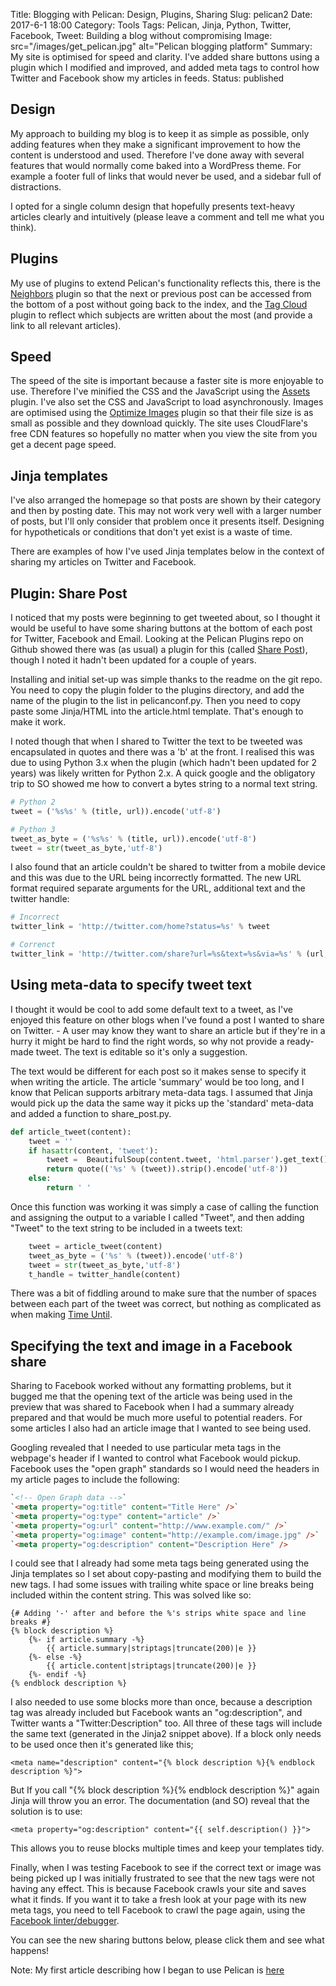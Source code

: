 Title: Blogging with Pelican: Design, Plugins, Sharing
Slug: pelican2
Date: 2017-6-1 18:00
Category: Tools
Tags: Pelican, Jinja, Python, Twitter, Facebook,
Tweet: Building a blog without compromising
Image: src="/images/get_pelican.jpg" alt="Pelican blogging platform"
Summary: My site is optimised for speed and clarity. I've added share buttons using a plugin which I modified and improved, and added meta tags to control how Twitter and Facebook show my articles in feeds.
Status: published

## Design

My approach to building my blog is to keep it as simple as possible, only adding features when they make a significant improvement to how the content is understood and used. Therefore I've done away with several features that would normally come baked into a WordPress theme. For example a footer full of links that would never be used, and a sidebar full of distractions. 

I opted for a single column design that hopefully presents text-heavy articles clearly and intuitively (please leave a comment and tell me what you think).

## Plugins

My use of plugins to extend Pelican's functionality reflects this, there is the [Neighbors](https://github.com/getpelican/pelican-plugins/tree/master/neighbors) plugin so that the next or previous post can be accessed from the bottom of a post without going back to the index, and the [Tag Cloud](https://github.com/getpelican/pelican-plugins/tree/master/tag_cloud) plugin to reflect which subjects are written about the most (and provide a link to all relevant articles).

## Speed

The speed of the site is important because a faster site is more enjoyable to use. Therefore I've minified the CSS and the JavaScript using the [Assets](https://github.com/getpelican/pelican-plugins/tree/master/assets) plugin. I've also set the CSS and JavaScript to load asynchronously. Images are optimised using the [Optimize Images](https://github.com/getpelican/pelican-plugins/tree/master/optimize_images) plugin so that their file size is as small as possible and they download quickly. The site uses CloudFlare's free CDN features so hopefully no matter when you view the site from you get a decent page speed.

## Jinja templates 

I've also arranged the homepage so that posts are shown by their category and then by posting date. This may not work very well with a larger number of posts, but I'll only consider that problem once it presents itself. Designing for hypotheticals or conditions that don't yet exist is a waste of time. 

There are examples of how I've used Jinja templates below in the context of sharing my articles on Twitter and Facebook.

## Plugin: Share Post

I noticed that my posts were beginning to get tweeted about, so I thought it would be useful to have some sharing buttons at the bottom of each post for Twitter, Facebook and Email. Looking at the Pelican Plugins repo on Github showed there was (as usual) a plugin for this (called [Share Post](https://github.com/getpelican/pelican-plugins/tree/master/share_post)), though I noted it hadn't been updated for a couple of years.

Installing and initial set-up was simple thanks to the readme on the git repo. You need to copy the plugin folder to the plugins directory, and add the name of the plugin to the list in pelicanconf.py. Then you need to copy paste some Jinja/HTML into the article.html template. That's enough to make it work.

I noted though that when I shared to Twitter the text to be tweeted was encapsulated in quotes and there was a 'b' at the front. I realised this was due to using Python 3.x when the plugin (which hadn't been updated for 2 years) was likely written for Python 2.x. A quick google and the obligatory trip to SO showed me how to convert a bytes string to a normal text string. 

```python
# Python 2
tweet = ('%s%s' % (title, url)).encode('utf-8')

# Python 3
tweet_as_byte = ('%s%s' % (title, url)).encode('utf-8')
tweet = str(tweet_as_byte,'utf-8')
```
I also found that an article couldn't be shared to twitter from a mobile device and this was due to the URL being incorrectly formatted. The new URL format required separate arguments for the URL, additional text and the twitter handle:

```python
# Incorrect
twitter_link = 'http://twitter.com/home?status=%s' % tweet

# Correnct
twitter_link = 'http://twitter.com/share?url=%s&text=%s&via=%s' % (url, tweet, t_handle)
```
## Using meta-data to specify tweet text

I thought it would be cool to add some default text to a tweet, as I've enjoyed this feature on other blogs when I've found a post I wanted to share on Twitter. - A user may know they want to share an article but if they're in a hurry it might be hard to find the right words, so why not provide a ready-made tweet. The text is editable so it's only a suggestion.

The text would be different for each post so it makes sense to specify it when writing the article. The article 'summary' would be too long, and I know that Pelican supports arbitrary meta-data tags. I assumed that Jinja would pick up the data the same way it picks up the 'standard' meta-data and added a function to share_post.py.

```python
def article_tweet(content):
    tweet = ''
    if hasattr(content, 'tweet'):
        tweet =  BeautifulSoup(content.tweet, 'html.parser').get_text().strip()
        return quote(('%s' % (tweet)).strip().encode('utf-8'))
    else:
        return ' ' 
```
Once this function was working it was simply a case of calling the function and assigning the output to a variable I called "Tweet", and then adding "Tweet" to the text string to be included in a tweets text:

```python
    tweet = article_tweet(content)
    tweet_as_byte = ('%s' % (tweet)).encode('utf-8')
    tweet = str(tweet_as_byte,'utf-8')
    t_handle = twitter_handle(content)
```
There was a bit of fiddling around to make sure that the number of spaces between each part of the tweet was correct, but nothing as complicated as when making [Time Until]({filename}../articles/time-until.md).

## Specifying the text and image in a Facebook share

Sharing to Facebook worked without any formatting problems, but it bugged me that the opening text of the article was being used in the preview that was shared to Facebook when I had a summary already prepared and that would be much more useful to potential readers. For some articles I also had an article image that I wanted to see being used. 

Googling revealed that I needed to use particular meta tags in the webpage's header if I wanted to control what Facebook would pickup. Facebook uses the "open graph" standards so I would need the headers in my article pages to include the following: 

```HTML
`<!-- Open Graph data -->`
`<meta property="og:title" content="Title Here" />`
`<meta property="og:type" content="article" />`
`<meta property="og:url" content="http://www.example.com/" />`
`<meta property="og:image" content="http://example.com/image.jpg" />`
`<meta property="og:description" content="Description Here" />
```

I could see that I already had some meta tags being generated using the Jinja templates so I set about copy-pasting and modifying them to build the new tags. I had some issues with trailing white space or line breaks being included within the content string. This was solved like so:

```jinja2
{# Adding '-' after and before the %'s strips white space and line breaks #}
{% block description %}
	{%- if article.summary -%}
		{{ article.summary|striptags|truncate(200)|e }}
	{%- else -%}
		{{ article.content|striptags|truncate(200)|e }}
	{%- endif -%}
{% endblock description %}
```
I also needed to use some blocks more than once, because a description tag was already included but Facebook wants an "og:description", and Twitter wants a "Twitter:Description" too. All three of these tags will include the same text (generated in the Jinja2 snippet above). If a block only needs to be used once then it's generated like this; 

``` jinja2
<meta name="description" content="{% block description %}{% endblock description %}">
```

But If you call "{% block description %}{% endblock description %}" again Jinja will throw you an error. The documentation (and SO) reveal that the solution is to use:

```jinja2
<meta property="og:description" content="{{ self.description() }}">
```

This allows you to reuse blocks multiple times and keep your templates tidy.

Finally, when I was testing Facebook to see if the correct text or image was being picked up I was initially frustrated to see that the new tags were not having any effect. This is because Facebook crawls your site and saves what it finds. If you want it to take a fresh look at your page with its new meta tags, you need to tell Facebook to crawl the page again, using the [Facebook linter/debugger](https://developers.facebook.com/tools/debug/).  

You can see the new sharing buttons below, please click them and see what happens!

Note: My first article describing how I began to use Pelican is [here]({filename}../articles/20170428_pelican_blog.md)

